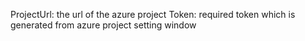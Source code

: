 ProjectUrl: the url of the azure project
Token: required token which is generated from azure project setting window